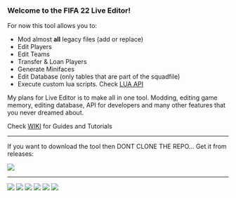 ### Welcome to the FIFA 22 Live Editor!

For now this tool allows you to:
- Mod almost **all** legacy files (add or replace)
- Edit Players
- Edit Teams
- Transfer & Loan Players
- Generate Minifaces
- Edit Database (only tables that are part of the squadfile)
- Execute custom lua scripts. Check [LUA API](https://github.com/xAranaktu/FIFA-22-Live-Editor/wiki/LUA-API)

My plans for Live Editor is to make all in one tool. 
Modding, editing game memory, editing database, API for developers and many other features that you never dreamed about.

Check [WIKI](https://github.com/xAranaktu/FIFA-22-Live-Editor/wiki) for Guides and Tutorials

***

If you want to download the tool then DONT CLONE THE REPO...
Get it from releases:

![](https://i.imgur.com/ocPeJiV.png)

***

![](https://i.imgur.com/SSCMdKs.png)
![](https://i.imgur.com/FCbP4mC.png)
![](https://i.imgur.com/JFljI3A.png)
![](https://i.imgur.com/pgQStaD.png)
![](https://i.imgur.com/mH7G1gO.png)
![](https://i.imgur.com/etIRoCG.png)
